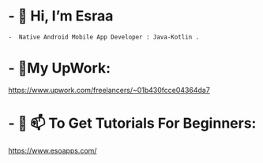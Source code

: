 # - 👋 Hi, I’m Esraa 
    -  Native Android Mobile App Developer : Java-Kotlin .
# - 👋My UpWork:
https://www.upwork.com/freelancers/~01b430fcce04364da7
# - 👀 📫 To Get Tutorials For Beginners:
https://www.esoapps.com/

<!-- - 🌱 I’m currently learning ...
- 💞️ I’m looking to collaborate on ...
- 📫 How to reach me ... -->

<!---
EsraaAkram/EsraaAkram is a ✨ special ✨ repository because its `README.md` (this file) appears on your GitHub profile.
You can click the Preview link to take a look at your changes.
--->

<!-- [![Esraa Akram's GitHub stats](https://github-readme-stats.vercel.app/api?username=EsraaAkram&count_private=true&show_icons=true&theme=radical)](https://github.com/EsraaAkram/github-readme-stats) -->



